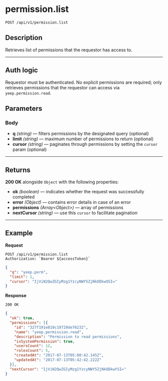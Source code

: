 # permission.list

`POST /api/v1/permission.list`

## Description

Retrieves list of permissions that the requestor has access to.

***

## Auth logic

Requestor must be authenticated. No explicit permissions are required; only retrieves permissions that the requestor can access via `yeep.permission.read`.

## Parameters

### Body

- **q** _(string)_ — filters permissions by the designated query (optional)
- **limit** _(string)_ — maximum number of permissions to return (optional)
- **cursor** _(string)_ — paginates through permissions by setting the `cursor` param (optional)

***

## Returns

**200 OK** alongside `Object` with the following properties:

- **ok** _(boolean)_ — indicates whether the request was successfully completed
- **error** _(Object)_ — contains error details in case of an error
- **permissions** _(Array\<Object>)_ — array of permissions
- **nextCursor** _(string)_ — use this `cursor` to facilitate pagination

***

## Example

**Request**

```
POST /api/v1/permission.list
Authorization: `Bearer ${accessToken}`
```

``` json
{
  "q": "yeep.perm",
  "limit": 1,
  "cursor": "IjViN2QwZGIyMzg1YzcyNWY5ZjNkODkwOSI="
}
```

**Response**

`200 OK`

``` json
{
  "ok": true,
  "permissions": [{
    "id": "327f191e810c19729de76232",
    "name": "yeep.permission.read",
    "description": "Permission to read permissions",
    "isSystemPermission": true,
    "usersCount": 12,
    "rolesCount": 5,
    "createdAt": "2017-07-13T05:00:42.145Z",
    "updatedAt": "2017-07-13T05:42:42.222Z"
  }],
  "nextCursor": "IjViN2QwZGIyMzg1YzcyNWY5ZjNkODkwYSI="
}
```
